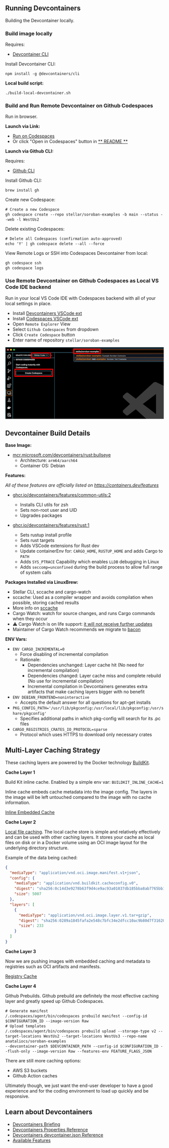 ## Running Devcontainers

Building the Devcontainer locally.

### Build image locally

Requires:
- [Devcontainer CLI](https://github.com/devcontainers/cli)

Install Devcontainer CLI:
```
npm install -g @devcontainers/cli
```

**Local build script:**
```
./build-local-devcontainer.sh
```

### Build and Run Remote Devcontainer on Github Codespaces

Run in browser.

**Launch via Link:**
- <a href="https://github.com/codespaces/new?repo=stellar/soroban-examples">Run on Codespaces</a>
- Or click "Open in Codespaces" button in [ ** README ️** ](./README.md)

**Launch via Github CLI:**

Requires:
- [Github CLI](https://cli.github.com/)

Install Github CLI:
```
brew install gh
```

Create new Codespace:
``` 
# Create a new Codespace
gh codespace create --repo stellar/soroban-examples -b main --status --web -l WestUs2
```

Delete existing Codespaces:
```
# Delete all Codespaces (confirmation auto-approved)
echo 'Y' | gh codespace delete --all --force
```

View Remote Logs or SSH into Codespaces Devcontainer from local:
```
gh codespace ssh
gh codespace logs
```

### Use Remote Devcontainer on Github Codespaces as Local VS Code IDE backend

Run in your local VS Code IDE with Codespaces backend with all of your local settings in place.

- Install [Devcontainers VSCode ext](https://marketplace.visualstudio.com/items?itemName=ms-vscode-remote.remote-containers)
- Install [Codespaces VSCode ext](https://marketplace.visualstudio.com/items?itemName=GitHub.codespaces)
- Open `Remote Explorer` View
- Select `Github Codespaces` from dropdown
- Click `Create Codespace` button
- Enter name of repository `stellar/soroban-examples`

![img.png](assets/devcontainer-vscode-local.png)

## Devcontainer Build Details

**Base Image:**
- [mcr.microsoft.com/devcontainers/rust:bullseye](https://hub.docker.com/r/microsoft/devcontainers-rust)
  - Architecture:  `arm64/aarch64`
  - Container OS:  Debian

**Features:**

_All of these features are officially listed on https://containers.dev/features_

- [ghcr.io/devcontainers/features/common-utils:2](https://github.com/devcontainers/features/tree/main/src/common-utils)
  - Installs CLI utils for zsh
  - Sets non-root user and UID
  - Upgrades packages

- [ghcr.io/devcontainers/features/rust:1](https://github.com/devcontainers/features/tree/main/src/rust)
  - Sets rustup install profile
  - Sets rust targets
  - Adds VSCode extensions for Rust dev
  - Update containerEnv for: `CARGO_HOME`, `RUSTUP_HOME` and adds Cargo to `PATH`
  - Adds `SYS_PTRACE` Capability which enables `LLDB` debugging in Linux
  - Adds `seccomp=unconfined` during the build process to allow full range of system calls

**Packages Installed via LinuxBrew:**
  - Stellar CLI, sccache and cargo-watch
  - sccache:  Used as a compiler wrapper and avoids compilation when possible, storing cached results
  - More info on [sccache](https://github.com/mozilla/sccache)
  - Cargo Watch: watch for source changes, and runs Cargo commands when they occur
  - ⚠️ Cargo Watch is on life support: [it will not receive further updates](https://crates.io/crates/cargo-watch)
  - Maintainer of Cargo Watch recommends we migrate to [bacon](https://github.com/lee-orr/rusty-dev-containers/tree/main/src/bacon)

**ENV Vars:**
- `ENV CARGO_INCREMENTAL=0`
  - Force disabling of incremental compilation
  - Rationale:
    - Dependencies unchanged: Layer cache hit (No need for incremental compilation)
    - Dependencies changed: Layer cache miss and complete rebuild (No use for incremental compilation)
    - Incremental compilation in Devcontainers generates extra artifacts that make caching layers bigger 
      with no benefit
- `ENV DEBIAN_FRONTEND=noninteractive`
  - Accepts the default answer for all questions for apt-get installs
- `PKG_CONFIG_PATH='/usr/lib/pkgconfig:/usr/local/lib/pkgconfig:/usr/share/pkgconfig'`
  - Specifies additional paths in which pkg-config will search for its .pc files
- `CARGO_REGISTRIES_CRATES_IO_PROTOCOL=sparse`
  - Protocol which uses HTTPS to download only necessary crates

## Multi-Layer Caching Strategy

These caching layers are powered by the Docker technology [BuildKit](https://docs.docker.com/build/buildkit/).

**Cache Layer 1**

Build Kit inline cache.  Enabled by a simple env var:  `BUILDKIT_INLINE_CACHE=1`

Inline cache embeds cache metadata into the image config. The layers in the image will be left untouched 
compared to the image with no cache information.  

[Inline Embedded Cache](https://github.com/moby/buildkit?tab=readme-ov-file#inline-push-image-and-cache-together)

**Cache Layer 2**

[Local file caching](https://docs.docker.com/build/cache/backends/local/).  The local cache store is simple and 
relatively effectively and can be used with other caching layers. It stores your cache as local files on disk or in 
a Docker volume using an OCI image layout for the underlying directory structure.

Example of the data being cached:
```json
{
  "mediaType": "application/vnd.oci.image.manifest.v1+json",
  "config": {
    "mediaType": "application/vnd.buildkit.cacheconfig.v0",
    "digest": "sha256:0c14d3e9278b63f9d4ce9ac93a01037db185bba8ab7765bb1921c70a92b0cdea",
    "size": 5007
  },
  "layers": [
    {
      "mediaType": "application/vnd.oci.image.layer.v1.tar+gzip",
      "digest": "sha256:0289a1845fafa2e548c7bfc34e2dfcc10ac9b80d7f31620de9b37125572c7c08",
      "size": 233
    }
  ]
}
```

**Cache Layer 3**

Now we are pushing images with embedded caching and metadata to registries such as OCI
artifacts and manifests.

[Registry Cache](https://docs.docker.com/build/exporters/image-registry/)

**Cache Layer 4**

Github Prebuilds.  Github prebuild are definitely the most effective caching layer and greatly
speed up Github Codespaces.

```text
# Generate manifest
/.codespaces/agent/bin/codespaces prebuild manifest --config-id $CONFIGURATION_ID --image-version Raw
# Upload templates
/.codespaces/agent/bin/codespaces prebuild upload --storage-type v2 --target-locations WestUs2 --target-locations WestUs3 --repo-name anataliocs/soroban-examples 
--devcontainer-path $DEVCONTAINER_PATH --config-id $CONFIGURATION_ID --flush-only --image-version Raw --features-env FEATURE_FLAGS_JSON
```

There are still more caching options:
- AWS S3 buckets
- Github Action caches

Ultimately though, we just want the end-user developer to have a good experience and for the coding environment to 
load up quickly and be responsive.

## Learn about Devcontainers

- [Devcontainers Briefing](https://github.com/anataliocs/comprehensive-devcontainer/blob/main/briefing.md)
- [Devcontainers Properties Reference](https://github.com/anataliocs/comprehensive-devcontainer/blob/main/README.md)
- [Devcontainers devcontainer.json Reference](https://containers.dev/implementors/json_reference/)
- [Available Features](https://containers.dev/features)